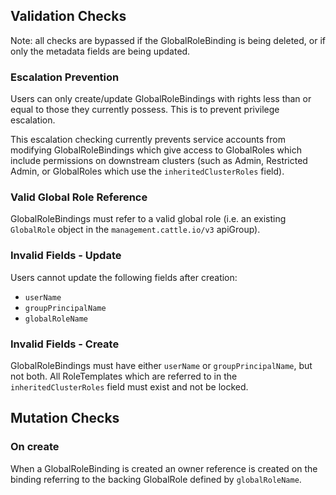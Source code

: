 ## Validation Checks

Note: all checks are bypassed if the GlobalRoleBinding is being deleted, or if only the metadata fields are being updated.

### Escalation Prevention

Users can only create/update GlobalRoleBindings with rights less than or equal to those they currently possess. This is to prevent privilege escalation. 

This escalation checking currently prevents service accounts from modifying GlobalRoleBindings which give access to GlobalRoles which include permissions on downstream clusters (such as Admin, Restricted Admin, or GlobalRoles which use the `inheritedClusterRoles` field).

### Valid Global Role Reference

GlobalRoleBindings must refer to a valid global role (i.e. an existing `GlobalRole` object in the `management.cattle.io/v3` apiGroup).

### Invalid Fields - Update
Users cannot update the following fields after creation:
- `userName`
- `groupPrincipalName`
- `globalRoleName`


### Invalid Fields - Create
GlobalRoleBindings must have either `userName` or `groupPrincipalName`, but not both.
All RoleTemplates which are referred to in the `inheritedClusterRoles` field must exist and not be locked. 

## Mutation Checks

### On create

When a GlobalRoleBinding is created an owner reference is created on the binding referring to the backing GlobalRole defined by `globalRoleName`.
